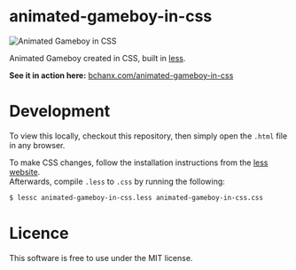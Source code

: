 animated-gameboy-in-css
=======================
![Animated Gameboy in CSS](https://raw.githubusercontent.com/bchanx/animated-gameboy-in-css/master/animated-gameboy.gif)

Animated Gameboy created in CSS, built in [less](http://www.lesscss.org).

**See it in action here:** [bchanx.com/animated-gameboy-in-css](http://www.bchanx.com/animated-gameboy-in-css)

Development
===========
To view this locally, checkout this repository, then simply open the `.html` file in any browser.

To make CSS changes, follow the installation instructions from the [less website](http://lesscss.org/#using-less-installation).  
Afterwards, compile `.less` to `.css` by running the following:
```bash
$ lessc animated-gameboy-in-css.less animated-gameboy-in-css.css
```

Licence
=======
This software is free to use under the MIT license.
